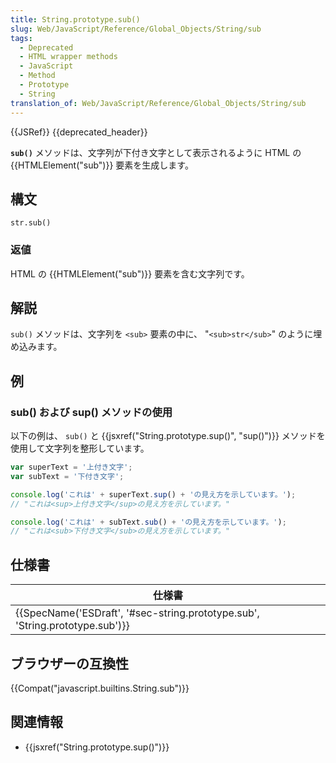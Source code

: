```yaml
---
title: String.prototype.sub()
slug: Web/JavaScript/Reference/Global_Objects/String/sub
tags:
  - Deprecated
  - HTML wrapper methods
  - JavaScript
  - Method
  - Prototype
  - String
translation_of: Web/JavaScript/Reference/Global_Objects/String/sub
---
```

{{JSRef}} {{deprecated_header}}

**`sub()`** メソッドは、文字列が下付き文字として表示されるように HTML の {{HTMLElement("sub")}} 要素を生成します。

## 構文

    str.sub()

### 返値

HTML の {{HTMLElement("sub")}} 要素を含む文字列です。

## 解説

`sub()` メソッドは、文字列を `<sub>` 要素の中に、 "`<sub>str</sub>`" のように埋め込みます。

## 例

### sub() および sup() メソッドの使用

以下の例は、 `sub()` と {{jsxref("String.prototype.sup()", "sup()")}} メソッドを使用して文字列を整形しています。

```js
var superText = '上付き文字';
var subText = '下付き文字';

console.log('これは' + superText.sup() + 'の見え方を示しています。');
// "これは<sup>上付き文字</sup>の見え方を示しています。"

console.log('これは' + subText.sub() + 'の見え方を示しています。');
// "これは<sub>下付き文字</sub>の見え方を示しています。"
```

## 仕様書

| 仕様書                                                                                               |
| ---------------------------------------------------------------------------------------------------- |
| {{SpecName('ESDraft', '#sec-string.prototype.sub', 'String.prototype.sub')}} |

## ブラウザーの互換性

{{Compat("javascript.builtins.String.sub")}}

## 関連情報

- {{jsxref("String.prototype.sup()")}}
